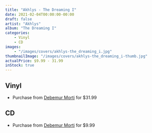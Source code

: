 ```yaml
---
title: "Akhlys - The Dreaming I"
date: 2021-02-04T00:00:00-00:00
draft: false
artist: "Akhlys"
album: "The Dreaming I"
categories:
    - Vinyl
    - CD
images:
    - "/images/covers/akhlys-the_dreaming_i.jpg"
thumbnailImage: "/images/covers/akhlys-the_dreaming_i-thumb.jpg"
actualPrice: $9.99 - 31.99
inStock: true
---
```


## Vinyl
* Purchase from [Debemur Morti](https://debemurmorti.aisamerch.com/item/93981) for $31.99
## CD
* Purchase from [Debemur Morti](https://debemurmorti.aisamerch.com/item/73299) for $9.99
